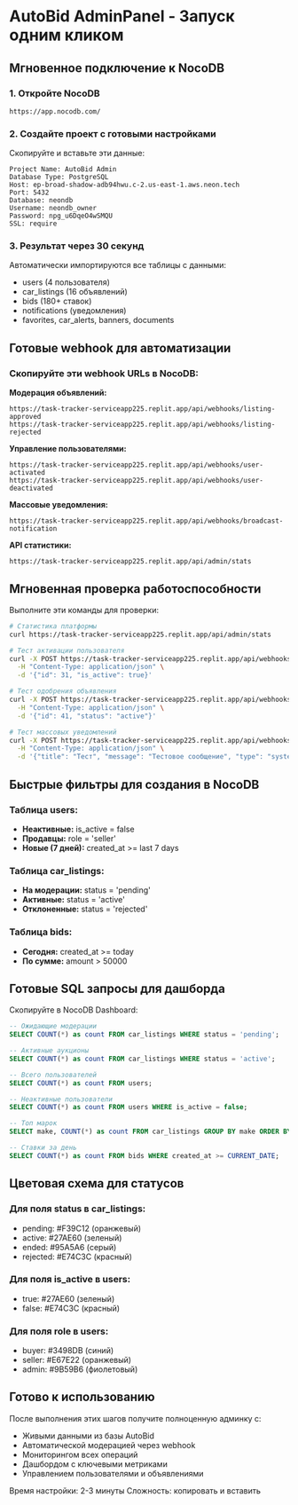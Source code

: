 # AutoBid AdminPanel - Запуск одним кликом

## Мгновенное подключение к NocoDB

### 1. Откройте NocoDB
```
https://app.nocodb.com/
```

### 2. Создайте проект с готовыми настройками
Скопируйте и вставьте эти данные:

```
Project Name: AutoBid Admin
Database Type: PostgreSQL
Host: ep-broad-shadow-adb94hwu.c-2.us-east-1.aws.neon.tech
Port: 5432
Database: neondb
Username: neondb_owner
Password: npg_u6DqeO4wSMQU
SSL: require
```

### 3. Результат через 30 секунд
Автоматически импортируются все таблицы с данными:
- users (4 пользователя)
- car_listings (16 объявлений)
- bids (180+ ставок)
- notifications (уведомления)
- favorites, car_alerts, banners, documents

## Готовые webhook для автоматизации

### Скопируйте эти webhook URLs в NocoDB:

**Модерация объявлений:**
```
https://task-tracker-serviceapp225.replit.app/api/webhooks/listing-approved
https://task-tracker-serviceapp225.replit.app/api/webhooks/listing-rejected
```

**Управление пользователями:**
```
https://task-tracker-serviceapp225.replit.app/api/webhooks/user-activated
https://task-tracker-serviceapp225.replit.app/api/webhooks/user-deactivated
```

**Массовые уведомления:**
```
https://task-tracker-serviceapp225.replit.app/api/webhooks/broadcast-notification
```

**API статистики:**
```
https://task-tracker-serviceapp225.replit.app/api/admin/stats
```

## Мгновенная проверка работоспособности

Выполните эти команды для проверки:

```bash
# Статистика платформы
curl https://task-tracker-serviceapp225.replit.app/api/admin/stats

# Тест активации пользователя
curl -X POST https://task-tracker-serviceapp225.replit.app/api/webhooks/user-activated \
  -H "Content-Type: application/json" \
  -d '{"id": 31, "is_active": true}'

# Тест одобрения объявления
curl -X POST https://task-tracker-serviceapp225.replit.app/api/webhooks/listing-approved \
  -H "Content-Type: application/json" \
  -d '{"id": 41, "status": "active"}'

# Тест массовых уведомлений
curl -X POST https://task-tracker-serviceapp225.replit.app/api/webhooks/broadcast-notification \
  -H "Content-Type: application/json" \
  -d '{"title": "Тест", "message": "Тестовое сообщение", "type": "system"}'
```

## Быстрые фильтры для создания в NocoDB

### Таблица users:
- **Неактивные:** is_active = false
- **Продавцы:** role = 'seller'
- **Новые (7 дней):** created_at >= last 7 days

### Таблица car_listings:
- **На модерации:** status = 'pending'
- **Активные:** status = 'active'
- **Отклоненные:** status = 'rejected'

### Таблица bids:
- **Сегодня:** created_at >= today
- **По сумме:** amount > 50000

## Готовые SQL запросы для дашборда

Скопируйте в NocoDB Dashboard:

```sql
-- Ожидающие модерации
SELECT COUNT(*) as count FROM car_listings WHERE status = 'pending';

-- Активные аукционы
SELECT COUNT(*) as count FROM car_listings WHERE status = 'active';

-- Всего пользователей
SELECT COUNT(*) as count FROM users;

-- Неактивные пользователи
SELECT COUNT(*) as count FROM users WHERE is_active = false;

-- Топ марок
SELECT make, COUNT(*) as count FROM car_listings GROUP BY make ORDER BY count DESC LIMIT 10;

-- Ставки за день
SELECT COUNT(*) as count FROM bids WHERE created_at >= CURRENT_DATE;
```

## Цветовая схема для статусов

### Для поля status в car_listings:
- pending: #F39C12 (оранжевый)
- active: #27AE60 (зеленый)
- ended: #95A5A6 (серый)
- rejected: #E74C3C (красный)

### Для поля is_active в users:
- true: #27AE60 (зеленый)
- false: #E74C3C (красный)

### Для поля role в users:
- buyer: #3498DB (синий)
- seller: #E67E22 (оранжевый)
- admin: #9B59B6 (фиолетовый)

## Готово к использованию

После выполнения этих шагов получите полноценную админку с:
- Живыми данными из базы AutoBid
- Автоматической модерацией через webhook
- Мониторингом всех операций
- Дашбордом с ключевыми метриками
- Управлением пользователями и объявлениями

Время настройки: 2-3 минуты
Сложность: копировать и вставить